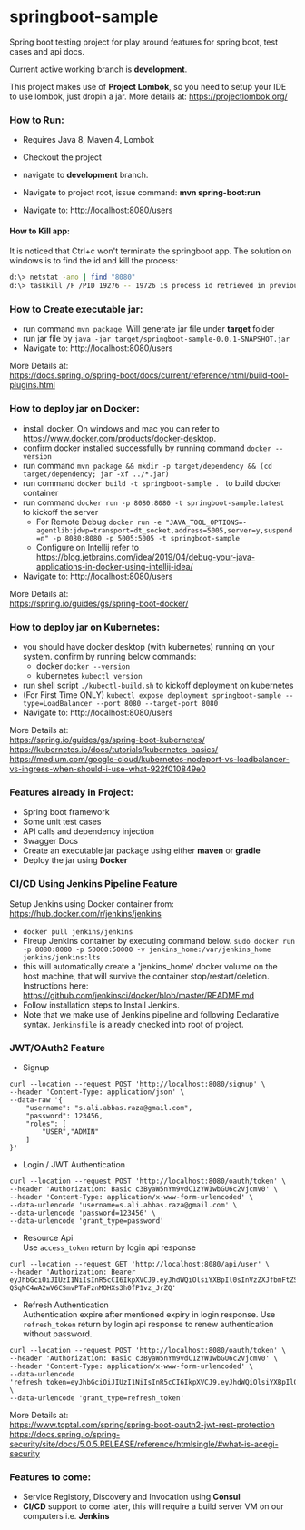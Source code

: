 
# springboot-sample
Spring boot testing project for play around features for spring boot, test cases and api docs.


Current active working branch is **development**.

This project makes use of **Project Lombok**, so you need to setup your IDE to use lombok, just dropin a jar. More details at: https://projectlombok.org/


### How to Run:
- Requires Java 8, Maven 4, Lombok
- Checkout the project
- navigate to **development** branch.
- Navigate to project root, issue command:   **mvn spring-boot:run**

- Navigate to: http://localhost:8080/users

#### How to Kill app:
It is noticed that Ctrl+c won't terminate the springboot app. The solution on windows is to find the id and kill the process:
```sh
d:\> netstat -ano | find "8080"
d:\> taskkill /F /PID 19276 -- 19726 is process id retrieved in previous step
```
### How to Create executable jar:
- run command ```mvn package```. Will generate jar file under **target** folder
- run jar file by ```java -jar target/springboot-sample-0.0.1-SNAPSHOT.jar```
- Navigate to: http://localhost:8080/users 

More Details at:
<br>https://docs.spring.io/spring-boot/docs/current/reference/html/build-tool-plugins.html

### How to deploy jar on Docker:
- install docker. On windows and mac you can refer to https://www.docker.com/products/docker-desktop.
- confirm docker installed successfully by running command ```docker --version```
- run command ```mvn package && mkdir -p target/dependency && (cd target/dependency; jar -xf ../*.jar)```
- run command ```docker build -t springboot-sample . ``` to build docker container
- run command ```docker run -p 8080:8080 -t springboot-sample:latest ``` to kickoff the server 
    - For Remote Debug ```docker run -e "JAVA_TOOL_OPTIONS=-agentlib:jdwp=transport=dt_socket,address=5005,server=y,suspend=n" -p 8080:8080 -p 5005:5005 -t springboot-sample```
    - Configure on Intellij refer to https://blog.jetbrains.com/idea/2019/04/debug-your-java-applications-in-docker-using-intellij-idea/
- Navigate to: http://localhost:8080/users 

More Details at:
<br>https://spring.io/guides/gs/spring-boot-docker/

### How to deploy jar on Kubernetes:
- you should have docker desktop (with kubernetes) running on your system. confirm by running below commands:
    - docker ```docker --version```
    - kubernetes ```kubectl version```
- run shell script ```./kubectl-build.sh``` to kickoff deployment on kubernetes
- (For First Time ONLY) ```kubectl expose deployment springboot-sample --type=LoadBalancer --port 8080 --target-port 8080``` 
- Navigate to: http://localhost:8080/users 

More Details at:
<br>https://spring.io/guides/gs/spring-boot-kubernetes/
<br>https://kubernetes.io/docs/tutorials/kubernetes-basics/
<br>https://medium.com/google-cloud/kubernetes-nodeport-vs-loadbalancer-vs-ingress-when-should-i-use-what-922f010849e0

### Features already in Project:
- Spring boot framework
- Some unit test cases
- API calls and dependency injection
- Swagger Docs
- Create an executable jar package using either **maven** or **gradle**
- Deploy the jar using **Docker**

### CI/CD Using Jenkins Pipeline Feature

Setup Jenkins using Docker container from: https://hub.docker.com/r/jenkins/jenkins
- ```docker pull jenkins/jenkins```
- Fireup Jenkins container by executing command below. ```sudo docker run -p 8080:8080 -p 50000:50000 -v jenkins_home:/var/jenkins_home jenkins/jenkins:lts```
- this will automatically create a 'jenkins_home' docker volume on the host machine, that will survive the container stop/restart/deletion. Instructions here: https://github.com/jenkinsci/docker/blob/master/README.md
- Follow installation steps to Install Jenkins. 
- Note that we make use of Jenkins pipeline and following Declarative syntax. ``Jenkinsfile`` is already checked into root of project.   	

### JWT/OAuth2 Feature
- Signup
```
curl --location --request POST 'http://localhost:8080/signup' \
--header 'Content-Type: application/json' \
--data-raw '{
    "username": "s.ali.abbas.raza@gmail.com",
    "password": 123456,
    "roles": [
        "USER","ADMIN"
    ]
}'
```   
- Login / JWT Authentication
```
curl --location --request POST 'http://localhost:8080/oauth/token' \
--header 'Authorization: Basic c3ByaW5nYm9vdC1zYW1wbGU6c2VjcmV0' \
--header 'Content-Type: application/x-www-form-urlencoded' \
--data-urlencode 'username=s.ali.abbas.raza@gmail.com' \
--data-urlencode 'password=123456' \
--data-urlencode 'grant_type=password'
```   
- Resource Api 
<br>Use `access_token` return by login api response
```
curl --location --request GET 'http://localhost:8080/api/user' \
--header 'Authorization: Bearer eyJhbGciOiJIUzI1NiIsInR5cCI6IkpXVCJ9.eyJhdWQiOlsiYXBpIl0sInVzZXJfbmFtZSI6InMuYWxpLmFiYmFzLnJhemFAZ21haWwuY29tIiwic2NvcGUiOlsicmVhZCIsIndyaXRlIl0sImV4cCI6MTU4NjY0NjAwMCwiYXV0aG9yaXRpZXMiOlsiVVNFUiIsIkFETUlOIl0sImp0aSI6IjJlNWU2N2EwLTgwYTQtNDU1ZS1hODVhLTIxZjdkNzU1NDZkOCIsImNsaWVudF9pZCI6InNwcmluZ2Jvb3Qtc2FtcGxlIn0.eO-QSqNC4wA2wV6CSmvPTaFznMOHXs3h0fP1vz_JrZQ'
```   
- Refresh Authentication 
<br>Authentication expire after mentioned expiry in login response. Use `refresh_token` return by login api response to renew authentication without password.
```
curl --location --request POST 'http://localhost:8080/oauth/token' \
--header 'Authorization: Basic c3ByaW5nYm9vdC1zYW1wbGU6c2VjcmV0' \
--header 'Content-Type: application/x-www-form-urlencoded' \
--data-urlencode 'refresh_token=eyJhbGciOiJIUzI1NiIsInR5cCI6IkpXVCJ9.eyJhdWQiOlsiYXBpIl0sInVzZXJfbmFtZSI6InMuYWxpLmFiYmFzLnJhemFAZ21haWwuY29tIiwic2NvcGUiOlsicmVhZCIsIndyaXRlIl0sImF0aSI6ImY1ZjVkMzVkLTg1YTAtNDgyMy1iMDAxLTM3YzFiNzgxM2VmZiIsImV4cCI6MTU4NjY0NjQ0OCwiYXV0aG9yaXRpZXMiOlsiVVNFUiIsIkFETUlOIl0sImp0aSI6IjMzNmMwZjJiLWUzMjQtNDdiNS04NTViLTkwMjVmZDkxYjdkYyIsImNsaWVudF9pZCI6InNwcmluZ2Jvb3Qtc2FtcGxlIn0.WPYybHRZk3OVp4cirpzv0m15lowoO6EciBl8c5w10Tk' \
--data-urlencode 'grant_type=refresh_token'
```   

More Details at:
<br>https://www.toptal.com/spring/spring-boot-oauth2-jwt-rest-protection
<br>https://docs.spring.io/spring-security/site/docs/5.0.5.RELEASE/reference/htmlsingle/#what-is-acegi-security

### Features to come:
- Service Registory, Discovery and Invocation using **Consul**
- **CI/CD** support to come later, this will require a build server VM on our computers i.e. **Jenkins**



